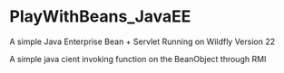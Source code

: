# PlayWithBeans_JavaEE
A simple Java Enterprise Bean + Servlet Running on Wildfly Version 22

A simple java cient invoking function on the BeanObject through RMI

